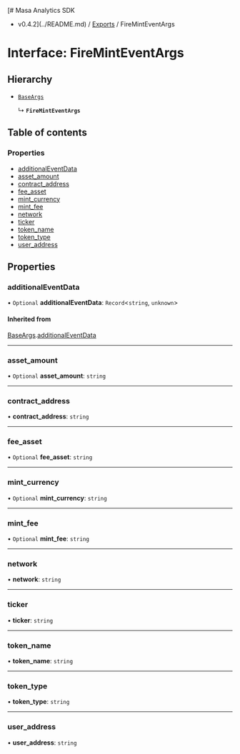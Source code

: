 [# Masa Analytics SDK
 - v0.4.2](../README.md) / [Exports](../modules.md) / FireMintEventArgs

# Interface: FireMintEventArgs

## Hierarchy

- [`BaseArgs`](BaseArgs.md)

  ↳ **`FireMintEventArgs`**

## Table of contents

### Properties

- [additionalEventData](FireMintEventArgs.md#additionaleventdata)
- [asset\_amount](FireMintEventArgs.md#asset_amount)
- [contract\_address](FireMintEventArgs.md#contract_address)
- [fee\_asset](FireMintEventArgs.md#fee_asset)
- [mint\_currency](FireMintEventArgs.md#mint_currency)
- [mint\_fee](FireMintEventArgs.md#mint_fee)
- [network](FireMintEventArgs.md#network)
- [ticker](FireMintEventArgs.md#ticker)
- [token\_name](FireMintEventArgs.md#token_name)
- [token\_type](FireMintEventArgs.md#token_type)
- [user\_address](FireMintEventArgs.md#user_address)

## Properties

### additionalEventData

• `Optional` **additionalEventData**: `Record`\<`string`, `unknown`\>

#### Inherited from

[BaseArgs](BaseArgs.md).[additionalEventData](BaseArgs.md#additionaleventdata)

___

### asset\_amount

• `Optional` **asset\_amount**: `string`

___

### contract\_address

• **contract\_address**: `string`

___

### fee\_asset

• `Optional` **fee\_asset**: `string`

___

### mint\_currency

• `Optional` **mint\_currency**: `string`

___

### mint\_fee

• `Optional` **mint\_fee**: `string`

___

### network

• **network**: `string`

___

### ticker

• **ticker**: `string`

___

### token\_name

• **token\_name**: `string`

___

### token\_type

• **token\_type**: `string`

___

### user\_address

• **user\_address**: `string`
